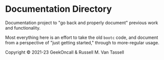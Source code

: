 # Documentation Directory

Documentation project to "go back and properly document" previous work
and functionality.

Most everything here is an effort to take the old `bootc` code, and
document from a perspective of "just getting started," through to
more-regular usage.


Copyright &copy; 2021-23 GeekOncall & Russell M. Van Tassell
